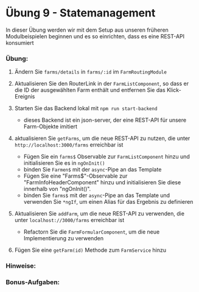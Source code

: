 # Übung 9 - Statemanagement

In dieser Übung werden wir mit dem Setup aus unseren früheren Modulbeispielen beginnen und es so einrichten, dass es eine REST-API konsumiert 

### Übung:
1. Ändern Sie `farms/details` in `farms/:id` im `FarmRoutingModule`
2. Aktualisieren Sie den RouterLink in der `FarmListComponent`, so dass er die ID der ausgewählten Farm enthält und entfernen Sie das Klick-Ereignis 
   
3. Starten Sie das Backend lokal mit `npm run start-backend`
   - dieses Backend ist ein json-server, der eine REST-API für unsere Farm-Objekte imitiert
4. aktualisieren Sie `getFarms`, um die neue REST-API zu nutzen, die unter `http://localhost:3000/farms` erreichbar ist
   - Fügen Sie ein `farms$` Observable zur `FarmListComponent` hinzu und initialisieren Sie es in `ngOnInit()`
   - binden Sie `Farmen$` mit der `async`-Pipe an das Template
   - Fügen Sie eine "Farms$"-Observable zur "FarmInfoHeaderComponent" hinzu und initialisieren Sie diese innerhalb von "ngOnInit()".
   - binden Sie `farms$` mit der `async`-Pipe an das Template und verwenden Sie `*ngIf`, um einen Alias für das Ergebnis zu definieren
5. Aktualisieren Sie `addFarm`, um die neue REST-API zu verwenden, die unter `localhost://3000/farms` erreichbar ist
   - Refactorn Sie die `FarmFormularComponent`, um die neue Implementierung zu verwenden 
6. Fügen Sie eine `getFarm(id)` Methode zum `FarmService` hinzu

### Hinweise:

### Bonus-Aufgaben:

